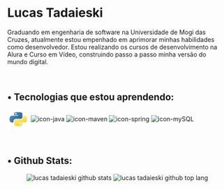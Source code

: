 # Lucas Tadaieski 

Graduando em engenharia de software na Universidade de Mogi das Cruzes, atualmente estou empenhado em aprimorar minhas habilidades como desenvolvedor. Estou realizando os cursos de desenvolvimento na Alura e Curso em Vídeo, construindo passo a passo minha versão do mundo digital.
</div><br/>


## • Tecnologias que estou aprendendo:

<div style="display: inline_block">
  <img align="center" alt="icon-python" height="40" width="50" src="https://raw.githubusercontent.com/devicons/devicon/master/icons/python/python-original.svg" />
  <img align="center" alt="icon-java" height="50" width="40" src="https://cdn.jsdelivr.net/gh/devicons/devicon/icons/java/java-original.svg" />
  <img align="center" alt="icon-maven" height="50" width="40"  src="https://cdn.jsdelivr.net/gh/devicons/devicon@latest/icons/maven/maven-original.svg" />     
  <img align="center" alt="icon-spring" height="30" width="40" src="https://cdn.jsdelivr.net/gh/devicons/devicon@latest/icons/spring/spring-original.svg" />       
  <img align="center" alt="icon-mySQL" height="70" width="90" src="https://cdn.jsdelivr.net/gh/devicons/devicon/icons/mysql/mysql-original-wordmark.svg" />
          
</div><br/>
</div><br/>

## • Github Stats:

<div align="center">  
  <img width="50%" height="195px" src="https://github-readme-stats.vercel.app/api?username=lucastadaieski&show_icons=true&hide_border=true&title_color=00bfbf&icon_color=00bfbf&text_color=c9d1d9&bg_color=0d1117" alt="lucas tadaieski github stats" alt="lucas tadaieski github stats" />
  <img width="35%" height="195px" src="https://github-readme-stats.vercel.app/api/top-langs/?username=lucastadaieski&layout=compact&hide_border=true&title_color=00bfbf&bg_color=0d1117" alt="lucas tadaieski github top lang" />
</div>


